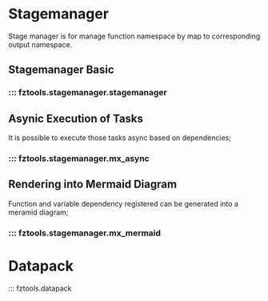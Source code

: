 




# Stagemanager 

Stage manager is for manage function namespace by map to corresponding output namespace. 

## Stagemanager Basic 

### ::: fztools.stagemanager.stagemanager

## Asynic Execution of Tasks

It is possible to execute those tasks async based on dependencies;

### ::: fztools.stagemanager.mx_async

## Rendering into Mermaid Diagram

Function and variable dependency registered can be generated into a meramid diagram;

### ::: fztools.stagemanager.mx_mermaid

# Datapack

::: fztools.datapack

